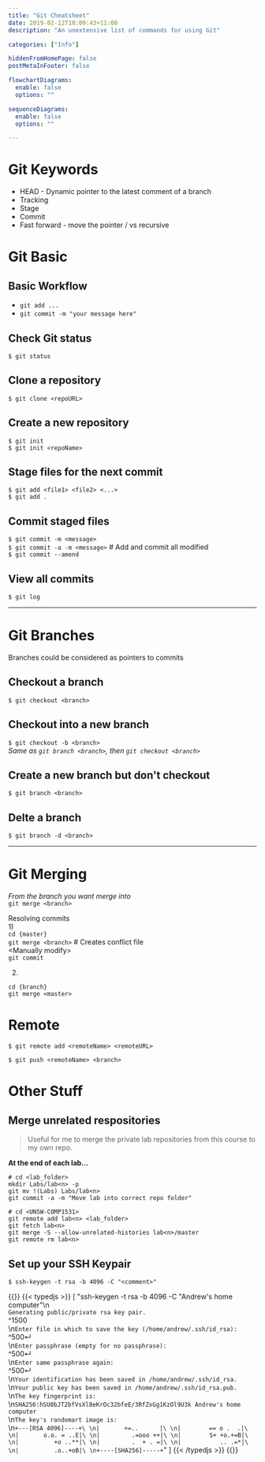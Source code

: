 ```yaml
---
title: "Git Cheatsheet"
date: 2019-02-12T18:09:43+11:00
description: "An unextensive list of commands for using Git"

categories: ["Info"]

hiddenFromHomePage: false
postMetaInFooter: false

flowchartDiagrams:
  enable: false
  options: ""

sequenceDiagrams: 
  enable: false
  options: ""

---
```

# Git Keywords
* HEAD - Dynamic pointer to the latest comment of a branch
* Tracking
* Stage
* Commit
* Fast forward - move the pointer   / vs   recursive

# Git Basic
## Basic Workflow
* `git add ...`
* `git commit -m "your message here"`

## Check Git status
`$ git status`

## Clone a repository
`$ git clone <repoURL>`

## Create a new repository
`$ git init`  
`$ git init <repoName>`

## Stage files for the next commit
`$ git add <file1> <file2> <...>`  
`$ git add .`

## Commit staged files
`$ git commit -m <message>`  
`$ git commit -a -m <message>` # Add and commit all modified  
`$ git commit --amend`

## View all commits
`$ git log`

---

# Git Branches
Branches could be considered as pointers to commits
## Checkout a branch
`$ git checkout <branch>`

## Checkout into a new branch
`$ git checkout -b <branch>`  
_Same as `git branch <branch>`, then `git checkout <branch>`_

## Create a new branch but don&apos;t checkout
`$ git branch <branch>`

## Delte a branch
`$ git branch -d <branch>`

---

# Git Merging
_From the branch you want merge into_  
`git merge <branch>`

Resolving commits  
1)  
`cd {master}`  
`git merge <branch>` # Creates conflict file  
\<Manually modify>  
`git commit`

2)  
`cd {branch}`  
`git merge <master>`  

# Remote
`$ git remote add <remoteName> <remoteURL>`

`$ git push <remoteName> <branch>`

# Other Stuff

## Merge unrelated respositories
> Useful for me to merge the private lab repositories from this course to my own repo.

**At the end of each lab...**  
```
# cd <lab_folder>
mkdir Labs/lab<n> -p
git mv !(Labs) Labs/lab<n>
git commit -a -m "Move lab into correct repo folder"
```  

```
# cd <UNSW-COMP1531>
git remote add lab<n> <lab_folder>
git fetch lab<n>
git merge -S --allow-unrelated-histories lab<n>/master
git remote rm lab<n>
```


## Set up your SSH Keypair
`$ ssh-keygen -t rsa -b 4096 -C "<comment>"`

{{<admonition abstract Example>}}
{{< typedjs >}}
[
"ssh-keygen -t rsa -b 4096 -C \"Andrew's home computer\"\n\
`Generating public/private rsa key pair.`\
^1500\
\n`Enter file in which to save the key (/home/andrew/.ssh/id_rsa): `\
^500↵\
\n`Enter passphrase (empty for no passphrase): `\
^500↵\
\n`Enter same passphrase again: `\
^500↵\
\n`Your identification has been saved in /home/andrew/.ssh/id_rsa.`\
\n`Your public key has been saved in /home/andrew/.ssh/id_rsa.pub.`\
\n`The key fingerprint is:`\
\n`SHA256:hSU0bJT2bfVsXl8eKrOc32bfeE/3RfZxGg1KzOl9U3k Andrew's home computer`\
\n`The key's randomart image is:`\
\n`+---[RSA 4096]----+\
\n|       +=..      |\
\n|        == o .  .|\
\n|       o.o. = ..E|\
\n|         .=ooo ++|\
\n|        S+ +o.+=B|\
\n|          +o ..**|\
\n|         .  + . =|\
\n|           .. .=*|\
\n|          .o..+oB|\
\n+----[SHA256]-----+`"
]
{{< /typedjs >}}
{{</admonition>}}